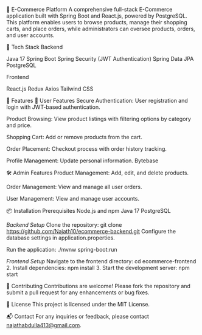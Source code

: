 🛒 E-Commerce Platform
A comprehensive full-stack E-Commerce application built with Spring Boot and React.js, powered by PostgreSQL. This platform enables users to browse products, manage their shopping carts, and place orders, while administrators can oversee products, orders, and user accounts.​

🚀 Tech Stack
Backend

Java 17
Spring Boot
Spring Security (JWT Authentication)
Spring Data JPA
PostgreSQL​

Frontend

React.js
Redux
Axios
Tailwind CSS​

🌟 Features
👤 User Features
Secure Authentication: User registration and login with JWT-based authentication.

Product Browsing: View product listings with filtering options by category and price.

Shopping Cart: Add or remove products from the cart.

Order Placement: Checkout process with order history tracking.

Profile Management: Update personal information.​
Bytebase

🛠️ Admin Features
Product Management: Add, edit, and delete products.

Order Management: View and manage all user orders.

User Management: View and manage user accounts.​

📦 Installation
Prerequisites
Node.js and npm
Java 17
PostgreSQL​

*Backend Setup*
Clone the repository:
git clone https://github.com/Najath10/ecommerce-backend.git
Configure the database settings in application.properties.

Run the application:
./mvnw spring-boot:run


*Frontend Setup*
Navigate to the frontend directory:
cd ecommerce-frontend
2. Install dependencies:
npm install
3. Start the development server:
npm start


🤝 Contributing
Contributions are welcome! Please fork the repository and submit a pull request for any enhancements or bug fixes.​

📄 License
This project is licensed under the MIT License.​

📬 Contact
For any inquiries or feedback, please contact najathabdulla413@gmail.com.​

